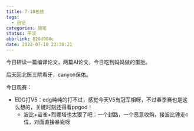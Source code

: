 ```yaml
---
title: 7-10总结
tags:
  - 日记
categories: 随笔
status: 平淡
abbrlink: 820d904c
date: 2022-07-10 23:30:21
---
```


今日研读一篇编译论文，两篇AI论文，今日吃到妈妈做的蛋挞。

后天回北医三院看牙，canyon保佑。

<!-- more -->

今日观赛：

- EDG打V5：edg纯纯的打不过，感觉今天V5有冠军相呀，不过春季赛也是这么想的，关键时刻还得看ppgod！
  - 波比+岩雀+烈娜塔也太狠了吧：一个封路，一个恶意收购，接波比锤走c位，对面直接暴毙呀



